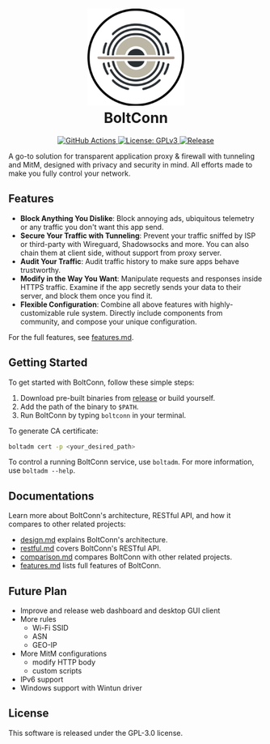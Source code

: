 <h1 align="center">
  <img src="./assets/icon.svg" alt="BoltConn" width="192">
    <br/>
    BoltConn
    <br/>
</h1>



<p align="center">
<a href="https://github.com/XOR-op/BoltConn/actions">
<img src="https://img.shields.io/github/actions/workflow/status/XOR-op/BoltConn/check.yml" alt="GitHub Actions">
</a>
<a href="./LICENSE">
<img src="https://img.shields.io/badge/license-GPLv3-blue.svg" alt="License: GPLv3">
</a>
<a href="https://github.com/XOR-op/BoltConn/releases">
<img src="https://img.shields.io/github/v/release/XOR-op/BoltConn?color=00b4f0" alt="Release">
</a>
</p>

A go-to solution for transparent application proxy & firewall with tunneling and MitM, designed with privacy and security in mind. 
All efforts made to make you fully control your network.

## Features
- **Block Anything You Dislike**: Block annoying ads, ubiquitous telemetry or any traffic you don't want this app send.
- **Secure Your Traffic with Tunneling**: Prevent your traffic sniffed by ISP or third-party with Wireguard, Shadowsocks and more.
You can also chain them at client side, without support from proxy server.
- **Audit Your Traffic**: Audit traffic history to make sure apps behave trustworthy.
- **Modify in the Way You Want**: Manipulate requests and responses inside HTTPS traffic. Examine if the app secretly sends your data to their server, and block them once you find it.
- **Flexible Configuration**: Combine all above features with highly-customizable rule system. Directly include components from community, and compose your unique configuration.

For the full features, see [features.md](./docs/features.md).

## Getting Started


To get started with BoltConn, follow these simple steps:

1. Download pre-built binaries from [release](https://github.com/XOR-op/BoltConn/releases) or build yourself.
2. Add the path of the binary to `$PATH`.
3. Run BoltConn by typing `boltconn` in your terminal.

To generate CA certificate:

```bash
boltadm cert -p <your_desired_path>
```

To control a running BoltConn service, use `boltadm`.  For more information, use `boltadm --help`.

## Documentations
Learn more about BoltConn's architecture, RESTful API, and how it compares to other related projects:

- [design.md](./docs/design.md) explains BoltConn's architecture.
- [restful.md](./docs/restful.md) covers BoltConn's RESTful API.
- [comparison.md](./docs/comparison.md) compares BoltConn with other related projects.
- [features.md](./docs/features.md) lists full features of BoltConn.

## Future Plan
- Improve and release web dashboard and desktop GUI client
- More rules
  - Wi-Fi SSID
  - ASN
  - GEO-IP
- More MitM configurations
  - modify HTTP body
  - custom scripts
- IPv6 support
- Windows support with Wintun driver

## License
This software is released under the GPL-3.0 license.